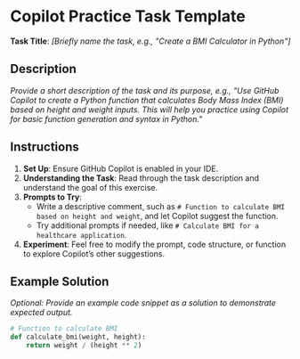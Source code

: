 # Copilot Practice Task Template

**Task Title**: _[Briefly name the task, e.g., "Create a BMI Calculator in Python"]_

## Description
_Provide a short description of the task and its purpose, e.g., "Use GitHub Copilot to create a Python function that calculates Body Mass Index (BMI) based on height and weight inputs. This will help you practice using Copilot for basic function generation and syntax in Python."_

## Instructions
1. **Set Up**: Ensure GitHub Copilot is enabled in your IDE.
2. **Understanding the Task**: Read through the task description and understand the goal of this exercise.
3. **Prompts to Try**:
   - Write a descriptive comment, such as `# Function to calculate BMI based on height and weight`, and let Copilot suggest the function.
   - Try additional prompts if needed, like `# Calculate BMI for a healthcare application`.
4. **Experiment**: Feel free to modify the prompt, code structure, or function to explore Copilot’s other suggestions.

## Example Solution
_Optional: Provide an example code snippet as a solution to demonstrate expected output._

```python
# Function to calculate BMI
def calculate_bmi(weight, height):
    return weight / (height ** 2)
```

